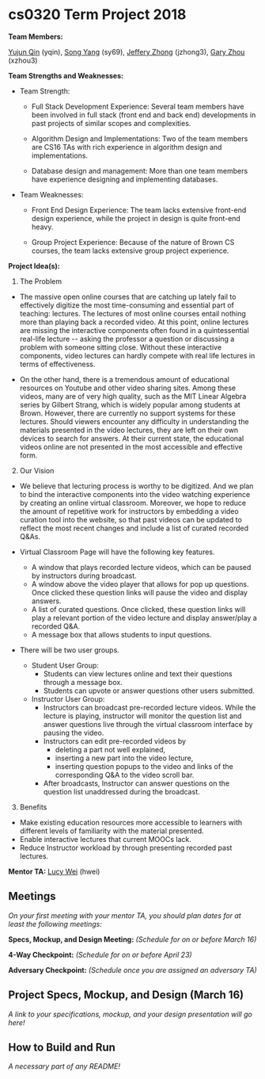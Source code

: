 # cs0320 Term Project 2018

**Team Members:**

[Yujun Qin](https://github.com/yamstudio) (yqin), [Song Yang](https://github.com/Yangsong525) (sy69), [Jeffery Zhong](https://github.com/jeffreyzhong) (jzhong3), [Gary Zhou](https://github.com/GaryZhou98) (xzhou3)

**Team Strengths and Weaknesses:**

- Team Strength:
  
  - Full Stack Development Experience:
  Several team members have been involved in full stack (front end and back end) developments in past projects of similar scopes and complexities. 
  
  - Algorithm Design and Implementations:
  Two of the team members are CS16 TAs with rich experience in algorithm design and implementations.
  
  - Database design and management:
  More than one team members have experience designing and implementing databases.
  
- Team Weaknesses:

  - Front End Design Experience:
  The team lacks extensive front-end design experience, while the project in design is quite front-end heavy.
  
  - Group Project Experience:
  Because of the nature of Brown CS courses, the team lacks extensive group project experience.

**Project Idea(s):**
1. The Problem
  
  - The massive open online courses that are catching up lately fail to effectively digitize the most time-consuming and essential part of teaching: lectures. The lectures of most online courses entail nothing more than playing back a recorded video. At this point, online lectures are missing the interactive components often found in a quintessential real-life lecture -- asking the professor a question or discussing a problem with someone sitting close. Without these interactive components, video lectures can hardly compete with real life lectures in terms of effectiveness.
    
  - On the other hand, there is a tremendous amount of educational resources on Youtube and other video sharing sites. Among these videos, many are of very high quality, such as the MIT Linear Algebra series by Gilbert Strang, which is widely popular among students at Brown. However, there are currently no support systems for these lectures. Should viewers encounter any difficulty in understanding the materials presented in the video lectures, they are left on their own devices to search for answers. At their current state, the educational videos online are not presented in the most accessible and effective form.
  
2. Our Vision
  
  - We believe that lecturing process is worthy to be digitized. And we plan to bind the interactive components into the video watching experience by creating an online virtual classroom. Moreover, we hope to reduce the amount of repetitive work for instructors by embedding a video curation tool into the website, so that past videos can be updated to reflect the most recent changes and include a list of curated recorded Q&As. 
  
  - Virtual Classroom Page will have the following key features.
    - A window that plays recorded lecture videos, which can be paused by instructors during broadcast.
    - A window above the video player that allows for pop up questions. Once clicked these question links will pause the video and display answers. 
    - A list of curated questions. Once clicked, these question links will play a relevant portion of the video lecture and display answer/play a recorded Q&A.
    - A message box that allows students to input questions.
  
  - There will be two user groups.
    - Student User Group:
      - Students can view lectures online and text their questions through a message box. 
      - Students can upvote or answer questions other users submitted.
    - Instructor User Group:
      - Instructors can broadcast pre-recorded lecture videos. While the lecture is playing, instructor will monitor the question list and answer questions live through the virtual classroom interface by pausing the video.
      - Instructors can edit pre-recorded videos by 
        - deleting a part not well explained,
        - inserting a new part into the video lecture,
        - inserting question popups to the video and links of the corresponding Q&A to the video scroll bar.
      - After broadcasts, Instructor can answer questions on the question list unaddressed during the broadcast.

3. Benefits
  - Make existing education resources more accessible to learners with different levels of familiarity with the material presented. 
  - Enable interactive lectures that current MOOCs lack. 
  - Reduce Instructor workload by through presenting recorded past lectures. 

**Mentor TA:** [Lucy Wei](mailto:heyang_wei@brown.edu) (hwei)

## Meetings
_On your first meeting with your mentor TA, you should plan dates for at least the following meetings:_

**Specs, Mockup, and Design Meeting:** _(Schedule for on or before March 16)_

**4-Way Checkpoint:** _(Schedule for on or before April 23)_

**Adversary Checkpoint:** _(Schedule once you are assigned an adversary TA)_

## Project Specs, Mockup, and Design (March 16)
_A link to your specifications, mockup, and your design presentation will go here!_

## How to Build and Run
_A necessary part of any README!_
